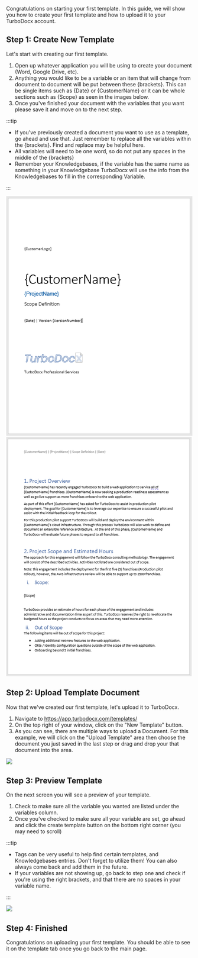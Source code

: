 


Congratulations on starting your first template. In this guide, we will show you how to create your first template and how to upload it to your TurboDocx account.

## Step 1: Create New Template

Let's start with creating our first template.

1. Open up whatever application you will be using to create your document (Word, Google Drive, etc).
2. Anything you would like to be a variable or an item that will change from document to document will be put between these {brackets}. This can be single items such as {Date} or {CustomerName} or it can be whole sections such as {Scope} as seen in the images below.
3. Once you've finished your document with the variables that you want please save it and move on to the next step.

:::tip

- If you've previously created a document you want to use as a template, go ahead and use that. Just remember to replace all the variables within the {brackets}. Find and replace may be helpful here.
- All variables will need to be one word, so do not put any spaces in the middle of the {brackets}
- Remember your Knowledgebases, if the variable has the same name as something in your Knowledgebase TurboDocx will use the info from the Knowledgebases to fill in the corresponding Variable.

:::

![](../static/img/how_to_create_a_template/CreatingATemplateDoc1Title.PNG)
![](../static/img/how_to_create_a_template/CreatingATemplateDoc2Title.PNG)


## Step 2: Upload Template Document

Now that we've created our first template, let's upload it to TurboDocx.

1. Navigate to https://app.turbodocx.com/templates/
2. On the top right of your window, click on the "New Template" button.
3. As you can see, there are multiple ways to upload a Document. For this example, we will click on the "Upload Template" area then choose the document you just saved in the last step or drag and drop your that document into the area.

![](/img/how_to_create_a_template/step_1.png)


## Step 3: Preview Template

On the next screen you will see a preview of your template.

1. Check to make sure all the variable you wanted are listed under the variables column.
2. Once you've checked to make sure all your variable are set, go ahead and click the create template button on the bottom right corner (you may need to scroll)

:::tip

- Tags can be very useful to help find certain templates, and Knowledgebases entries. Don't forget to utilize them! You can also always come back and add them in the future.
- If your variables are not showing up, go back to step one and check if you're using the right brackets, and that there are no spaces in your variable name.

:::


![](/img/how_to_create_a_template/step_3.png)

## Step 4: Finished

Congratulations on uploading your first template. You should be able to see it on the template tab once you go back to the main page. 




